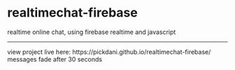 # realtimechat-firebase
realtime online chat, using firebase realtime and javascript
<hr>
view project live here:
https://pickdani.github.io/realtimechat-firebase/
<br>
messages fade after 30 seconds
